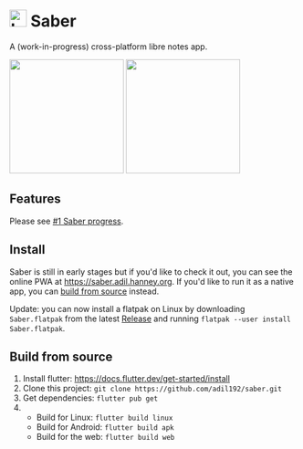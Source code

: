 # <img src="https://github.com/adil192/saber/raw/main/assets/icon/icon.png" width="30" height="30" alt="Logo"> Saber

A (work-in-progress) cross-platform libre notes app.

<img src="https://github.com/adil192/saber/raw/main/assets/screenshots/home.png" width="200"> <img src="https://github.com/adil192/saber/raw/main/assets/screenshots/settings.png" width="200">


## Features

Please see [#1 Saber progress](https://github.com/adil192/saber/discussions/1).


## Install

Saber is still in early stages but if you'd like to check it out,
you can see the online PWA at https://saber.adil.hanney.org.
If you'd like to run it as a native app, you can [build from source](#build-from-source) instead.

Update: you can now install a flatpak on Linux by downloading `Saber.flatpak` from the latest [Release](https://github.com/adil192/saber/releases) and running `flatpak --user install Saber.flatpak`.

## Build from source

1. Install flutter: https://docs.flutter.dev/get-started/install
2. Clone this project: `git clone https://github.com/adil192/saber.git`
3. Get dependencies: `flutter pub get`
4. - Build for Linux: `flutter build linux`
   - Build for Android: `flutter build apk`
   - Build for the web: `flutter build web`
